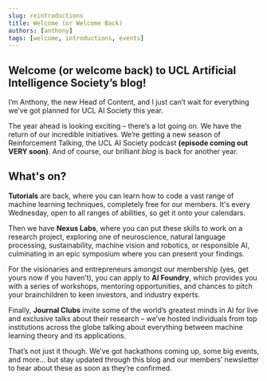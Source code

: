 ```yaml
---
slug: reintroductions
title: Welcome (or Welcome Back)
authors: [anthony]
tags: [welcome, introductions, events]
---
```


## Welcome (or welcome back) to UCL Artificial Intelligence Society’s blog!

I’m Anthony, the new Head of Content, and I just can’t wait for everything we’ve got planned for UCL AI Society this year.

The year ahead is looking exciting – there’s a lot going on. We have the return of our incredible initiatives. We’re getting a new season of Reinforcement Talking, the UCL AI Society podcast **(episode coming out VERY soon)**. And of course, our brilliant *blog* is back for another year. 

## What's on?

**Tutorials** are back, where you can learn how to code a vast range of machine learning techniques, completely free for our members. It's every Wednesday, open to all ranges of abilities, so get it onto your calendars.

Then we have **Nexus Labs**, where you can put these skills to work on a research project, exploring one of neuroscience, natural language processing, sustainability, machine vision and robotics, or responsible AI, culminating in an epic symposium where you can present your findings.

For the visionaries and entrepreneurs amongst our membership (yes, get yours now if you haven’t), you can apply to **AI Foundry**, which provides you with a series of workshops, mentoring opportunities, and chances to pitch your brainchildren to keen investors, and industry experts. 

Finally, **Journal Clubs** invite some of the world’s greatest minds in AI for live and exclusive talks about their research – we’ve hosted individuals from top institutions across the globe talking about everything between machine learning theory and its applications.

That’s not just it though. We’ve got hackathons coming up, some big events, and more… but stay updated through this blog and our members’ newsletter to hear about these as soon as they’re confirmed.